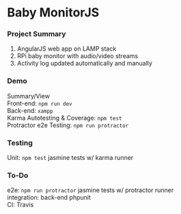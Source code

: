 # Baby MonitorJS

### Project Summary
1. AngularJS web app on LAMP stack
1. RPi baby monitor with audio/video streams
1. Activity log updated automatically and manually

### Demo
Summary/View  
Front-end: `npm run dev`  
Back-end: `xampp`  
Karma Autotesting & Coverage: `npm test`  
Protractor e2e Testing: `npm run protractor`

### Testing
Unit: `npm test` jasmine tests w/ karma runner   

### To-Do
e2e: `npm run protractor` jasmine tests w/ protractor runner  
integration: back-end phpunit  
CI: Travis  